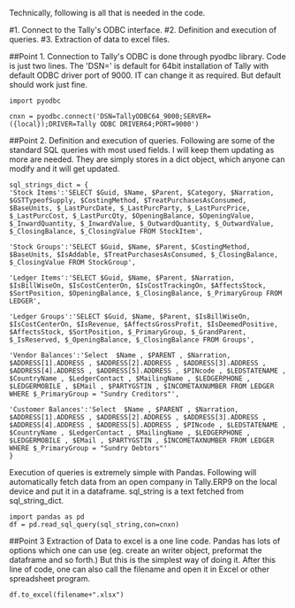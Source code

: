 Technically, following is all that is needed in the code.

#1. Connect to the Tally's ODBC interface.
#2. Definition and execution of queries.
#3. Extraction of data to excel files.

##Point 1.
Connection to Tally's ODBC is done through pyodbc library.
Code is just two lines. The 'DSN=' is default for 64bit installation of Tally with default ODBC driver port of 9000. IT can change it as required. But default should work just fine.

    import pyodbc
    
    cnxn = pyodbc.connect('DSN=TallyODBC64_9000;SERVER=({local});DRIVER=Tally ODBC DRIVER64;PORT=9000')

##Point 2.
Definition and execution of queries.
Following are some of the standard SQL queries with most used fields. I will keep them updating as more are needed. They are simply stores in a dict object, which anyone can modify and it will get updated.

    
    sql_strings_dict = {
    'Stock Items':'SELECT $Guid, $Name, $Parent, $Category, $Narration, $GSTTypeofSupply, $CostingMethod, $TreatPurchasesAsConsumed, $BaseUnits, $_LastPurcDate, $_LastPurcParty, $_LastPurcPrice, $_LastPurcCost, $_LastPurcQty, $OpeningBalance, $OpeningValue, $_InwardQuantity, $_InwardValue, $_OutwardQuantity, $_OutwardValue, $_ClosingBalance, $_ClosingValue FROM StockItem',

    'Stock Groups':'SELECT $Guid, $Name, $Parent, $CostingMethod, $BaseUnits, $IsAddable, $TreatPurchasesAsConsumed, $_ClosingBalance, $_ClosingValue FROM StockGroup',

    'Ledger Items':'SELECT $Guid, $Name, $Parent, $Narration, $IsBillWiseOn, $IsCostCenterOn, $IsCostTrackingOn, $AffectsStock, $SortPosition, $OpeningBalance, $_ClosingBalance, $_PrimaryGroup FROM LEDGER',

    'Ledger Groups':'SELECT $Guid, $Name, $Parent, $IsBillWiseOn, $IsCostCenterOn, $IsRevenue, $AffectsGrossProfit, $IsDeemedPositive, $AffectsStock, $SortPosition, $_PrimaryGroup, $_GrandParent, $_IsReserved, $_OpeningBalance, $_ClosingBalance FROM Groups',

    'Vendor Balances':'Select  $Name , $PARENT , $Narration, $ADDRESS[1].ADDRESS , $ADDRESS[2].ADDRESS , $ADDRESS[3].ADDRESS , $ADDRESS[4].ADDRESS , $ADDRESS[5].ADDRESS , $PINcode , $LEDSTATENAME , $CountryName , $LedgerContact , $MailingName , $LEDGERPHONE , $LEDGERMOBILE , $EMail , $PARTYGSTIN , $INCOMETAXNUMBER FROM LEDGER WHERE $_PrimaryGroup = "Sundry Creditors"',

    'Customer Balances':'Select  $Name , $PARENT , $Narration, $ADDRESS[1].ADDRESS , $ADDRESS[2].ADDRESS , $ADDRESS[3].ADDRESS , $ADDRESS[4].ADDRESS , $ADDRESS[5].ADDRESS , $PINcode , $LEDSTATENAME , $CountryName , $LedgerContact , $MailingName , $LEDGERPHONE , $LEDGERMOBILE , $EMail , $PARTYGSTIN , $INCOMETAXNUMBER FROM LEDGER WHERE $_PrimaryGroup = "Sundry Debtors"'
    }

Execution of queries is extremely simple with Pandas. Following will automatically fetch data from an open company in Tally.ERP9 on the local device and put it in a dataframe. sql_string is a text fetched from sql_string_dict.

    import pandas as pd
    df = pd.read_sql_query(sql_string,con=cnxn)
    
 
##Point 3
Extraction of Data to excel is a one line code. Pandas has lots of options which one can use (eg. create an writer object, preformat the dataframe and so forth.) But this is the simplest way of doing it. After this line of code, one can also call the filename and open it in Excel or other spreadsheet program.
    
    df.to_excel(filename+".xlsx")
